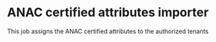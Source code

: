 # ANAC certified attributes importer

This job assigns the ANAC certified attributes to the authorized tenants
